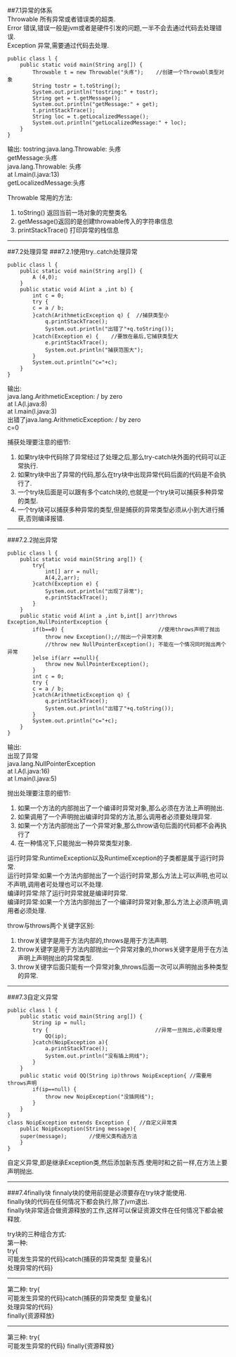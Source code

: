 ##7.1异常的体系  
Throwable 所有异常或者错误类的超类.  
Error     错误,错误一般是jvm或者是硬件引发的问题,一半不会去通过代码去处理错误.  
Exception 异常,需要通过代码去处理.  

    public class l {
        public static void main(String arg[]) {
            Throwable t = new Throwable("头疼");    //创建一个Throwabl类型对象
            String tostr = t.toString();          
            System.out.println("tostring:" + tostr);
            String get = t.getMessage();
            System.out.println("getMessage:" + get);
            t.printStackTrace();    
            String loc = t.getLocalizedMessage();
            System.out.println("getLocalizedMessage:" + loc);
        }
    }
输出:
tostring:java.lang.Throwable: 头疼  
getMessage:头疼  
java.lang.Throwable: 头疼  
	at l.main(l.java:13)  
getLocalizedMessage:头疼  

Throwable 常用的方法:  
1. toString() 返回当前一场对象的完整类名  
2. getMessage()返回的是创建throwable传入的字符串信息  
3. printStackTrace() 打印异常的栈信息  
***
##7.2处理异常
###7.2.1使用try..catch处理异常


    public class l {
        public static void main(String arg[]) {
            A (4,0);
        }
        public static void A(int a ,int b) {
            int c = 0;
            try {
            c = a / b;
            }catch(ArithmeticException q) {  //捕获类型小
                q.printStackTrace();
                System.out.println("出错了"+q.toString());
            }catch(Exception e) {    //要放在最后,它捕获类型大
                e.printStackTrace();
                System.out.println("捕获范围大");
            }
            System.out.println("c="+c);
        }
    }

输出:  
java.lang.ArithmeticException: / by zero  
	at l.A(l.java:8)  
	at l.main(l.java:3)  
出错了java.lang.ArithmeticException: / by zero  
c=0  

捕获处理要注意的细节:  
1. 如果try块中代码除了异常经过了处理之后,那么try-catch块外面的代码可以正常执行.  
2. 如果try块中出了异常的代码,那么在try块中出现异常代码后面的代码是不会执行了.  
3. 一个try块后面是可以跟有多个catch块的,也就是一个try块可以捕获多种异常的类型.  
4. 一个try块可以捕获多种异常的类型,但是捕获的异常类型必须从小到大进行捕获,否则编译报错.  
***
###7.2.2抛出异常


    public class l {
        public static void main(String arg[]) {
            try{
                int[] arr = null;
                A(4,2,arr);
            }catch(Exception e) {
                System.out.println("出现了异常");
                e.printStackTrace();
            }
        }
        public static void A(int a ,int b,int[] arr)throws Exception,NullPointerException {
            if(b==0) {                              //使用throws声明了抛出
                throw new Exception();//抛出一个异常对象
                //throw new NullPointerException(); 不能在一个情况同时抛出两个异常
            }else if(arr ==null){
                throw new NullPointerException();
            }
            int c = 0;
            try {
            c = a / b;
            }catch(ArithmeticException q) {  
                q.printStackTrace();
                System.out.println("出错了"+q.toString());
            }
            System.out.println("c="+c);
        }
    }

输出:  
出现了异常  
java.lang.NullPointerException  
	at l.A(l.java:16)  
	at l.main(l.java:5)  

抛出处理要注意的细节:  
1. 如果一个方法的内部抛出了一个编译时异常对象,那么必须在方法上声明抛出.
2. 如果调用了一个声明抛出编译时异常的方法,那么调用者必须要处理异常.
3. 如果一个方法内部抛出了一个异常对象,那么throw语句后面的代码都不会再执行了
4. 在一种情况下,只能抛出一种异常类型对象.  

运行时异常:RuntimeException以及RuntimeException的子类都是属于运行时异常.  
运行时异常:如果一个方法内部抛出了一个运行时异常,那么方法上可以声明,也可以不声明,调用者可处理也可以不处理.  
编译时异常:除了运行时异常就是编译时异常.  
编译时异常:如果一个方法内部抛出了一个编译时异常对象,那么方法上必须声明,调用者必须处理.  

throw与throws两个关键字区别:
1. throw关键字是用于方法内部的,throws是用于方法声明.
2. throw关键字是用于方法内部抛出一个异常对象的,thorws关键字是用于在方法声明上声明抛出的异常类型.
3. throw关键字后面只能有一个异常对象,throws后面一次可以声明抛出多种类型的异常.
***
###7.3自定义异常  


    public class l {
        public static void main(String arg[]) {
        	String ip = null;
        	try {                                  //异常一旦抛出,必须要处理
        		QQ(ip);
        	}catch(NoipException a){   
        		a.printStackTrace();
        		System.out.println("没有插上网线");
        	}
        }
        public static void QQ(String ip)throws NoipException{ //需要用throws声明
        	if(ip==null) {
        		throw new NoipException("没插网线");
        	}
        }
    }
    class NoipException extends Exception {   //自定义异常类
        public NoipException(String message){
        super(message);       //使用父类构造方法
        }
    }

自定义异常,即是继承Exception类,然后添加新东西.使用时和之前一样,在方法上要声明抛出.  
***
###7.4finally块
finnaly块的使用前提是必须要存在try块才能使用.  
finally块的代码在任何情况下都会执行,除了jvm退出.  
finally块非常适合做资源释放的工作,这样可以保证资源文件在任何情况下都会被释放.  

try块的三种组合方式:  
第一种:  
try{  
可能发生异常的代码}catch(捕获的异常类型 变量名){  
处理异常的代码}  
***
第二种:
try{  
可能发生异常的代码}catch(捕获的异常类型 变量名){  
处理异常的代码}  
finally{资源释放}  
***
第三种:
try{  
可能发生异常的代码}
finally{资源释放}  

